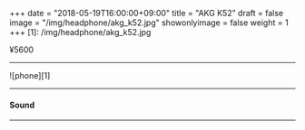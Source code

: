+++
date = "2018-05-19T16:00:00+09:00"
title = "AKG K52"
draft = false
image = "/img/headphone/akg_k52.jpg"
showonlyimage = false
weight = 1
+++
[1]: /img/headphone/akg_k52.jpg

<p class="txtR">¥5600</p>  

<!--more-->

---

![phone][1]

<div id="page-links">
<page-link v-bind:link="link" ></page-link>
</div>

<div id="app">
  <v-app id="inspire">
    <v-carousel>
      <v-carousel-item
        v-for="(item,i) in items"
        :key="i"
        :src="item.src"
      ></v-carousel-item>
    </v-carousel>
  </v-app>
</div>

---

#### Sound 

<div id="audio-tracks">
<audio-track
  v-for="track in tracks"
  v-bind:track="track"
></audio-track>
</div>

---

<div id="spec">
<product-specification v-bind:spec="spec" ></product-specification>
</div>

<script src="/js/headphone/page-links.js"></script>
<script src="/js/headphone/spec.js"></script>
<script src="/js/headphone/audio-track.js"></script>

<script>
new Vue({
  el: '#app',
  data () {
    return {
      items: [
        { src: '/serendipity-phone/img/headphone/akg_k52.jpg' },
        { src: '/serendipity-phone/img/headphone/akg_k52.jpg' }
      ]
    }
  }
})

new Vue({ 
  el: '#spec',
  data: {
    spec: 
      {
        system: "Dynamic",
        design: "Closed-Back",
        weight: "200",
        impedance: "32Ω",
        plug: "stereo mini (3.5mm)"
      }
  }
});

new Vue({
  el: '#page-links',
  data: {
    link:
      {
        official:"http://akg.harman-japan.co.jp/product.php?id=k52",
        amazon:"https://www.amazon.co.jp/AKG-K52/dp/B06XT8DLZV",
        eIyahon:"http://www.e-earphone.jp/akg/k52"
      }
  }
});

new Vue({
  el: '#audio-tracks',
  data: {
    tracks: [
      {
        viewingTrack: "https://w.soundcloud.com/player/?url=https%3A//api.soundcloud.com/tracks/"+ "463726323"
      },
    ]
  }
});

</script>

